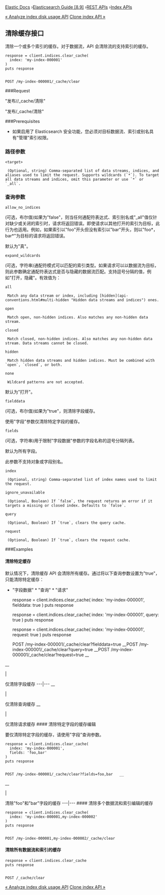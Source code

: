 

[Elastic Docs](/guide/) ›[Elasticsearch Guide [8.9]](index.md) ›[REST
APIs](rest-apis.md) ›[Index APIs](indices.md)

[« Analyze index disk usage API](indices-disk-usage.md) [Clone index API
»](indices-clone-index.md)

## 清除缓存接口

清除一个或多个索引的缓存。对于数据流，API 会清除流的支持索引的缓存。

    
    
    response = client.indices.clear_cache(
      index: 'my-index-000001'
    )
    puts response
    
    
    POST /my-index-000001/_cache/clear

###Request

"发布/<target>/_cache/清除"

"发布/_cache/清除"

###Prerequisites

* 如果启用了 Elasticsearch 安全功能，您必须对目标数据流、索引或别名具有"管理"索引权限。

### 路径参数

`<target>`

     (Optional, string) Comma-separated list of data streams, indices, and aliases used to limit the request. Supports wildcards (`*`). To target all data streams and indices, omit this parameter or use `*` or `_all`. 

### 查询参数

`allow_no_indices`

    

(可选，布尔值)如果为"false"，则当任何通配符表达式、索引别名或"_all"值仅针对缺少或关闭的索引时，请求将返回错误。即使请求以其他打开的索引为目标，此行为也适用。例如，如果索引以"foo"开头但没有索引以"bar"开头，则以"foo*，bar*"为目标的请求将返回错误。

默认为"真"。

`expand_wildcards`

    

(可选，字符串)通配符模式可以匹配的索引类型。如果请求可以以数据流为目标，则此参数确定通配符表达式是否与隐藏的数据流匹配。支持逗号分隔的值，例如"打开，隐藏"。有效值为：

`all`

     Match any data stream or index, including [hidden](api-conventions.html#multi-hidden "Hidden data streams and indices") ones. 
`open`

     Match open, non-hidden indices. Also matches any non-hidden data stream. 
`closed`

     Match closed, non-hidden indices. Also matches any non-hidden data stream. Data streams cannot be closed. 
`hidden`

     Match hidden data streams and hidden indices. Must be combined with `open`, `closed`, or both. 
`none`

     Wildcard patterns are not accepted. 

默认为"打开"。

`fielddata`

    

(可选，布尔值)如果为"true"，则清除字段缓存。

使用"字段"参数仅清除特定字段的缓存。

`fields`

    

(可选，字符串)用于限制"字段数据"参数的字段名称的逗号分隔列表。

默认为所有字段。

此参数不支持对象或字段别名。

`index`

     (Optional, string) Comma-separated list of index names used to limit the request. 
`ignore_unavailable`

     (Optional, Boolean) If `false`, the request returns an error if it targets a missing or closed index. Defaults to `false`. 
`query`

     (Optional, Boolean) If `true`, clears the query cache. 
`request`

     (Optional, Boolean) If `true`, clears the request cache. 

###Examples

#### 清除特定缓存

默认情况下，清除缓存 API 会清除所有缓存。通过将以下查询参数设置为"true"，只能清除特定缓存：

* "字段数据" * "查询" * "请求"

    
    
    response = client.indices.clear_cache(
      index: 'my-index-000001',
      fielddata: true
    )
    puts response
    
    response = client.indices.clear_cache(
      index: 'my-index-000001',
      query: true
    )
    puts response
    
    response = client.indices.clear_cache(
      index: 'my-index-000001',
      request: true
    )
    puts response
    
    
    POST /my-index-000001/_cache/clear?fielddata=true  __POST /my-index-000001/_cache/clear?query=true __POST /my-index-000001/_cache/clear?request=true __

__

|

仅清除字段缓存 ---|--- __

|

仅清除查询缓存 __

|

仅清除请求缓存 #### 清除特定字段的缓存编辑

要仅清除特定字段的缓存，请使用"字段"查询参数。

    
    
    response = client.indices.clear_cache(
      index: 'my-index-000001',
      fields: 'foo,bar'
    )
    puts response
    
    
    POST /my-index-000001/_cache/clear?fields=foo,bar   __

__

|

清除"foo"和"bar"字段的缓存 ---|--- #### 清除多个数据流和索引编辑的缓存

    
    
    response = client.indices.clear_cache(
      index: 'my-index-000001,my-index-000002'
    )
    puts response
    
    
    POST /my-index-000001,my-index-000002/_cache/clear

#### 清除所有数据流和索引的缓存

    
    
    response = client.indices.clear_cache
    puts response
    
    
    POST /_cache/clear

[« Analyze index disk usage API](indices-disk-usage.md) [Clone index API
»](indices-clone-index.md)
